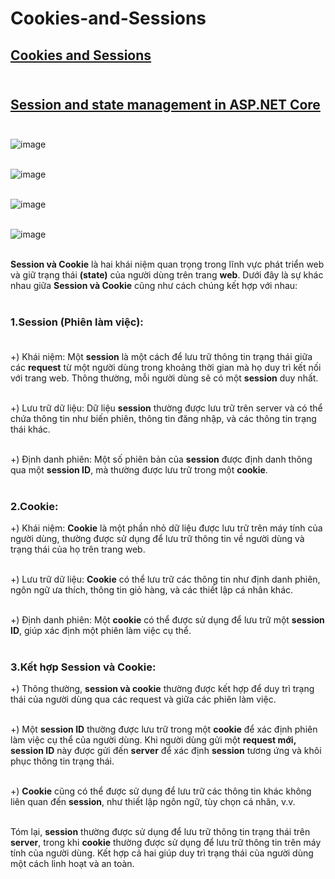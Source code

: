 # Cookies-and-Sessions
## [Cookies and Sessions](https://web.stanford.edu/~ouster/cgi-bin/cs142-fall10/lecture.php?topic=cookie) <br><br>
## [Session and state management in ASP.NET Core](https://learn.microsoft.com/en-us/aspnet/core/fundamentals/app-state?view=aspnetcore-8.0) <br><br>

![image](https://github.com/Experimenters1/Cookies-and-Sessions/assets/64000769/b0c835da-b2c5-47bc-8709-962444b25c5d) <br><br>


![image](https://github.com/Experimenters1/Cookies-and-Sessions/assets/64000769/47d57bb5-51c4-44d9-ad39-220c7174d254) <br><br>

![image](https://github.com/Experimenters1/Cookies-and-Sessions/assets/64000769/0c0f3625-d580-4bfe-a949-493c7c75f2ad) <br><br>

![image](https://github.com/Experimenters1/Cookies-and-Sessions/assets/64000769/6e4f7d72-dc13-4d57-8c66-402f169dbc8f) <br><br>



**Session và Cookie** là hai khái niệm quan trọng trong lĩnh vực phát triển web và giữ trạng thái **(state)** của người dùng trên trang **web**. Dưới đây là sự khác nhau giữa **Session và Cookie** cũng như cách chúng kết hợp với nhau: <br><br>


### 1.Session (Phiên làm việc): <br><br>

+) Khái niệm: Một **session** là một cách để lưu trữ thông tin trạng thái giữa các **request** từ một người dùng trong khoảng thời gian mà họ duy trì kết nối với trang web. Thông thường, mỗi người dùng sẽ có một **session** duy nhất. <br><br>

+) Lưu trữ dữ liệu: Dữ liệu **session** thường được lưu trữ trên server và có thể chứa thông tin như biến phiên, thông tin đăng nhập, và các thông tin trạng thái khác.<br><br>

+) Định danh phiên: Một số phiên bản của **session** được định danh thông qua một **session ID**, mà thường được lưu trữ trong một **cookie**.<br><br>

### 2.Cookie:

+) Khái niệm: **Cookie** là một phần nhỏ dữ liệu được lưu trữ trên máy tính của người dùng, thường được sử dụng để lưu trữ thông tin về người dùng và trạng thái của họ trên trang web.<br><br>

+) Lưu trữ dữ liệu: **Cookie** có thể lưu trữ các thông tin như định danh phiên, ngôn ngữ ưa thích, thông tin giỏ hàng, và các thiết lập cá nhân khác. <br><br>

+) Định danh phiên: Một **cookie** có thể được sử dụng để lưu trữ một **session ID**, giúp xác định một phiên làm việc cụ thể.<br><br>

### 3.Kết hợp Session và Cookie:

 +) Thông thường, **session và cookie** thường được kết hợp để duy trì trạng thái của người dùng qua các request và giữa các phiên làm việc.<br><br>

 +) Một **session ID** thường được lưu trữ trong một **cookie** để xác định phiên làm việc cụ thể của người dùng. Khi người dùng gửi một **request mới, session ID** này được gửi đến **server** để xác định **session** tương ứng và khôi phục thông tin trạng thái. <br><br>

 +) **Cookie** cũng có thể được sử dụng để lưu trữ các thông tin khác không liên quan đến **session**, như thiết lập ngôn ngữ, tùy chọn cá nhân, v.v. <br><br>

Tóm lại, **session** thường được sử dụng để lưu trữ thông tin trạng thái trên **server**, trong khi **cookie** thường được sử dụng để lưu trữ thông tin trên máy tính của người dùng. Kết hợp cả hai giúp duy trì trạng thái của người dùng một cách linh hoạt và an toàn.<br><br> 

